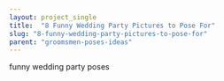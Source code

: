 ```yaml
---
layout: project_single
title:  "8 Funny Wedding Party Pictures to Pose For"
slug: "8-funny-wedding-party-pictures-to-pose-for"
parent: "groomsmen-poses-ideas"
---
```

funny wedding party poses